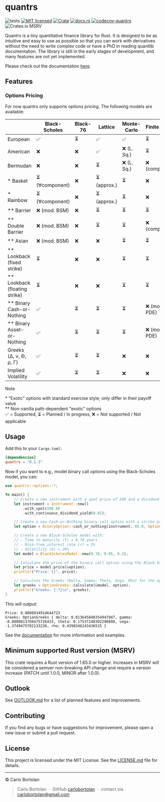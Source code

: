 # quantrs

![tests][actions-test-badge]
[![MIT licensed][license-badge]](./LICENSE.md)
[![Crate][crates-badge]][crates-url]
[![docs.rs][docsrs-badge]][docs-url]
[![codecov-quantrs][codecov-badge]][codecov-url]
![Crates.io MSRV][crates-msrv-badge]

[actions-test-badge]: https://github.com/carlobortolan/quantrs/actions/workflows/ci.yml/badge.svg
[crates-badge]: https://img.shields.io/crates/v/quantrs.svg
[crates-url]: https://crates.io/crates/quantrs
[license-badge]: https://img.shields.io/badge/license-MIT-blue.svg
[docsrs-badge]: https://img.shields.io/docsrs/quantrs
[docs-url]: https://docs.rs/quantrs/*/quantrs
[codecov-badge]: https://codecov.io/gh/carlobortolan/quantrs/graph/badge.svg?token=NJ4HW3OQFY
[codecov-url]: https://codecov.io/gh/carlobortolan/quantrs
[crates-msrv-badge]: https://img.shields.io/crates/msrv/quantrs

Quantrs is a tiny quantitative finance library for Rust.
It is designed to be as intuitive and easy to use as possible so that you can work with derivatives without the need to write complex code or have a PhD in reading quantlib documentation.
The library is still in the early stages of development, and many features are not yet implemented.

Please check out the documentation [here][docs-url].

## Features

### Options Pricing

For now quantrs only supports options pricing. The following models are available:

|                                 | Black-Scholes   | Black-76 | Lattice      | Monte-Carlo | Finite Diff   | Heston |
| ------------------------------- | --------------- | -------- | ------------ | ----------- | ------------- | ------ |
| European                        | ✅              | ⏳       | ✅           | ✅          | ⏳            | ⏳     |
| American                        | ❌              | ❌       | ✅           | ❌ (L. Sq.) | ⏳            | ❌     |
| Bermudan                        | ❌              | ❌       | ⏳           | ❌ (L. Sq.) | ❌ (complex)  | ❌     |
| \* Basket                       | ⏳ (∀component) | ❌       | ⏳ (approx.) | ⏳          | ❌            | ❌     |
| \* Rainbow                      | ⏳ (∀component) | ❌       | ⏳ (approx.) | ⏳          | ❌            | ❌     |
| \*\* Barrier                    | ❌ (mod. BSM)   | ❌       | ⏳           | ⏳          | ⏳            | ⏳     |
| \*\* Double Barrier             | ❌ (mod. BSM)   | ❌       | ⏳           | ⏳          | ❌ (complex)  | ⏳     |
| \*\* Asian                      | ❌ (mod. BSM)   | ❌       | ❌           | ⏳          | ⏳            | ⏳     |
| \*\* Lookback (fixed strike)    | ⏳              | ❌       | ❌           | ⏳          | ⏳            | ⏳     |
| \*\* Lookback (floating strike) | ⏳              | ❌       | ❌           | ⏳          | ⏳            | ⏳     |
| \*\* Binary Cash-or-Nothing     | ✅              | ⏳       | ⏳           | ⏳          | ❌ (mod. PDE) | ⏳     |
| \*\* Binary Asset-or-Nothing    | ✅              | ⏳       | ⏳           | ⏳          | ❌ (mod. PDE) | ⏳     |
| Greeks (Δ, ν, Θ, ρ, Γ)          | ✅              | ⏳       | ⏳           | ❌          | ❌            | ❌     |
| Implied Volatility              | ✅              | ⏳       | ⏳           | ❌          | ❌            | ❌     |

> [!note]
>
> \* "Exotic" options with standard exercise style; only differ in their payoff value\
> \*\* Non-vanilla path-dependent "exotic" options\
> ✅ = Supported, ⏳ = Planned / In progress, ❌ = Not supported / Not applicable

## Usage

Add this to your `Cargo.toml`:

```toml
[dependencies]
quantrs = "0.1.3"
```

Now if you want to e.g., model binary call options using the Black-Scholes model, you can:

```rust
use quantrs::options::*;

fn main() {
    // Create a new instrument with a spot price of 100 and a dividend yield of 2%
    let instrument = Instrument::new()
        .with_spot(100.0)
        .with_continuous_dividend_yield(0.02);

    // Create a new Cash-or-Nothing binary call option with a strike price of 85
    let option = BinaryOption::cash_or_nothing(instrument, 85.0, OptionType::Call);

    // Create a new Black-Scholes model with:
    // - Time to maturity (T) = 0.78 years
    // - Risk-free interest rate (r) = 5%
    // - Volatility (σ) = 20%
    let model = BlackScholesModel::new(0.78, 0.05, 0.2);

    // Calculate the price of the binary call option using the Black-Scholes model
    let price = model.price(&option);
    println!("Price: {}", price);

    // Calculate the Greeks (Delta, Gamma, Theta, Vega, Rho) for the option
    let greeks = OptionGreeks::calculate(&model, option);
    println!("Greeks: {:?}\n", greeks);
}
```

This will output:

```text
Price: 0.8006934914644723
Greeks: OptionGreeks { delta: 0.013645840354947947, gamma: -0.0008813766475726433, theta: 0.17537248302290848, vega: -1.3749475702133236, rho: 0.4398346243436515 }
```

See the [documentation][docs-url] for more information and examples.

## Minimum supported Rust version (MSRV)

This crate requires a Rust version of 1.65.0 or higher. Increases in MSRV will be considered a semver non-breaking API change and require a version increase (PATCH until 1.0.0, MINOR after 1.0.0).

## Outlook

See [OUTLOOK.md](OUTLOOK.md) for a list of planned features and improvements.

## Contributing

If you find any bugs or have suggestions for improvement, please open a new issue or submit a pull request.

## License

This project is licensed under the MIT License. See the [LICENSE.md](LICENSE.md) file for details.

---

© Carlo Bortolan

> Carlo Bortolan &nbsp;&middot;&nbsp;
> GitHub [carlobortolan](https://github.com/carlobortolan) &nbsp;&middot;&nbsp;
> contact via [carlobortolan@gmail.com](mailto:carlobortolan@gmail.com)
